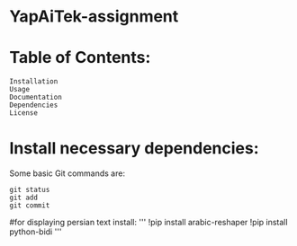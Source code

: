 # YapAiTek-assignment





# Table of Contents:
	Installation
	Usage
	Documentation
	Dependencies
	License


# Install necessary dependencies:
Some basic Git commands are:
```
git status
git add
git commit
```




#for displaying persian text install:
'''
 !pip install arabic-reshaper
 !pip install python-bidi
'''
